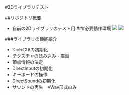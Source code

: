 #2Dライブラリテスト

##リポジトリ概要
* 自前の2Dライブラリのテスト用
###必要動作環境
[![](https://img.shields.io/badge/Visual%20Studio%20-2013%20Community-blue.svg)](https://www.microsoft.com/ja-jp/dev/products/community.aspx)
[![](https://img.shields.io/badge/DirectX%20SDK-9.0c%20June%202010-green.svg)](https://www.microsoft.com/en-us/download/details.aspx?id=6812)

###ライブラリの機能紹介
* DirectX9の初期化
* テクスチャの読み込み・描画
* 頂点情報の決定
* DirectInputの初期化
* キーボードの操作
* DirectSoundの初期化
* サウンドの再生　※Wav形式のみ
